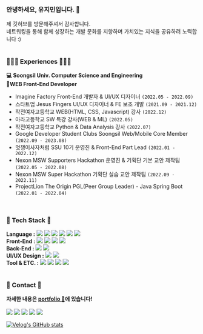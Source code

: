   <div>
  
 ### 안녕하세요, 유지민입니다. 👋
  제 깃허브를 방문해주셔서 감사합니다. <br>
  네트워킹을 통해 함께 성장하는 개발 문화를 지향하며 가치있는 지식을 공유하려 노력합니다 :) <br>
  <br>
  
### 👩🏻‍💻 Experiences 👩🏻‍💻
**💻 Soongsil Univ. Computer Science and Engineering**    
**🎨WEB Front-End Developer**    
 - Imagine Factory Front-End 개발자 & UI/UX 디자이너 `(2022.05 - 2022.09)`   
 - 스타트업 Jesus Fingers UI/UX 디자이너 & FE 보조 개발 `(2021.09 - 2021.12)`   
 - 작전여자고등학교 WEB(HTML, CSS, Javascript) 강사 `(2022.12)`   
 - 아라고등학교 SW 특강 강사(WEB & ML) `(2022.05)`   
 - 작전여자고등학교 Python & Data Analysis 강사 `(2022.07)`   
 - Google Developer Student Clubs Soongsil Web/Mobile Core Member `(2022.09 - 2023.08)`   
 - 멋쟁이사자처럼 SSU 10기 운영진 & Front-End Part Lead `(2022.01 - 2022.12)`    
 - Nexon MSW Supporters Hackathon 운영진 & 기획단 기본 교안 제작팀 `(2022.05 - 2022.08)`   
 - Nexon MSW Super Hackathon 기획단 실습 교안 제작팀 `(2022.09 - 2022.11)`   
 - ProjectLion The Origin PGL(Peer Group Leader) - Java Spring Boot `(2022.01 - 2022.04)`
<br>

 ### 🔨 Tech Stack 🔨
 **Language :** <img src="https://img.shields.io/badge/C-000000?style=flat-square&logo=C&logoColor=#00599C"/> <img src="https://img.shields.io/badge/Java-000000?style=flat-square&logo=eclipse&logoColor=#339933"/> <img src="https://img.shields.io/badge/C++-000000?style=flat-square&logo=cplusplus&logoColor=#8F79FF"/> <img src="https://img.shields.io/badge/Python-000000?style=flat-square&logo=python&logoColor=#1572B6"/> <img src="https://img.shields.io/badge/JavaScript-000000?style=flat-square&logo=JavaScript&logoColor=#FFD700"/> <img src="https://img.shields.io/badge/TypeScript-000000?style=flat-square&logo=TypeScript&logoColor=#FFD700"/></a>
  <br>
 **Front-End :** 
  <img src="https://img.shields.io/badge/HTML5-000000?style=flat-square&logo=HTML5&logoColor=#E34F26"/></a> 
  <img src="https://img.shields.io/badge/CSS-000000?style=flat-square&logo=CSS3&logoColor=#1572B6"/></a> 
  <img src="https://img.shields.io/badge/React-000000?style=flat-square&logo=React&logoColor=#87CEFA"/></a>
  <img src="https://img.shields.io/badge/Redux-000000?style=flat-square&logo=Redux&logoColor=#87CEFA"/></a><br>
 **Back-End :**
  <img src="https://img.shields.io/badge/Django-000000?style=flat-square&logo=Django&logoColor=#267DFF"/></a> 
  <img src="https://img.shields.io/badge/SpringBoot-000000?style=flat-square&logo=SpringBoot&logoColor=#66CDAA"/></a><br>
 **UI/UX Design :**
  <img src="https://img.shields.io/badge/Figma-000000?style=flat-square&logo=Figma&logoColor=#DC143C"/></a>
  <img src="https://img.shields.io/badge/AdobeXD-000000?style=flat-square&logo=AdobeXD&logoColor=#9ACD32"/></a>
  <br>
 **Tool & ETC. :**
  <img src="https://img.shields.io/badge/Linux-000000?style=flat-square&logo=Linux&logoColor=#A34F26"/></a>
  <img src="https://img.shields.io/badge/Android-000000?style=flat-square&logo=AndroidStudio&logoColor=#226633"/></a>
  <img src="https://img.shields.io/badge/MySQL-000000?style=flat-square&logo=MySQL&logoColor=#FFA926"/></a>
  <img src="https://img.shields.io/badge/AWS-000000?style=flat-square&logo=Amazon%20AWS&logoColor=#232F3E"/></a><br>
  <br>
  
  ### 📧 Contact 📧
  **자세한 내용은 [portfolio 🐣](https://www.notion.so/Yoo-Ji-Min-3fb83bffb6664817b0b79f761d6f1bae)에 있습니다!** <br><br>
    <a href="https://velog.io/@dev_jiminn" target="_blank"><img src="https://img.shields.io/badge/Velog-20c997?style=flat-square&logo=Velog&logoColor=white"/></a>
  <a href="https://blog.naver.com/dbwlals9936" target="_blank"><img src="https://img.shields.io/badge/Blog-339933?style=flat-square&logo=Naver&logoColor=white"/></a>
  <a href="dbwlals9936@gmail.com" target="_blank"><img src="https://img.shields.io/badge/Gmail-E34F26?style=flat-square&logo=Gmail&logoColor=white"/></a>
  <a href="dbwlals9936@naver.com" target="_blank"><img src="https://img.shields.io/badge/Email-339933?style=flat-square&logo=Naver&logoColor=white"/></a>
  <a href="https://github.com/yoo-jimin127" target="_blank"><img src="https://img.shields.io/badge/Github-232F3E?style=flat-square&logo=Github&logoColor=white"/></a>
  <br>
  
  [![Velog's GitHub stats](https://velog-readme-stats.vercel.app/api/list?name=dev_jiminn)](https://velog.io/@dev_jiminn) 
</div>

